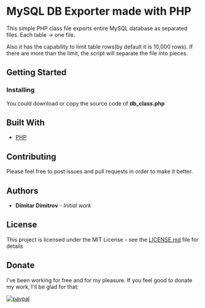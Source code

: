 # MySQL DB Exporter made with PHP

This simple PHP class file exports entire MySQL database as separated files. Each table -> one file.

Also it has the capability to limit table rows(by default it is 10,000 rows). If there are more than the limit, the script will separate the file into pieces.

## Getting Started

### Installing

You could download or copy the source code of **db_class.php**

## Built With

* [PHP](https://www.php.net/)

## Contributing

Please feel free to post issues and pull requests in order to make it better.

## Authors

* **Dimitar Dimitrov** - *Initial work*

## License

This project is licensed under the MIT License - see the [LICENSE.md](LICENSE.md) file for details

## Donate

I've been working for free and for my pleasure. If you feel good to donate my work, I'll be glad for that:

[![paypal](https://www.paypalobjects.com/en_US/i/btn/btn_donateCC_LG.gif)](https://www.paypal.me/ddimitrov92)